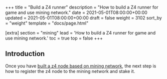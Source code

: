 +++
title = "Build a Z4 runner"
description = "How to build a Z4 runner for game and use mining network."
date = 2021-05-01T08:00:00+00:00
updated = 2021-05-01T08:00:00+00:00
draft = false
weight = 3102
sort_by = "weight"
template = "docs/page.html"

[extra]
section = "mining"
lead = 'How to build a Z4 runner for game and use mining network.'
toc = true
top = false
+++

## Introduction
Once you have [built a z4 node based on mining network](/z4/node/mining/), the next step is how to register the z4 node to the mining network and stake it.
